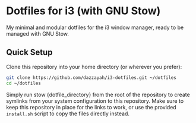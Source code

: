 # Dotfiles for i3 (with GNU Stow)

My minimal and modular dotfiles for the i3 window manager, ready to be managed with GNU Stow.


## Quick Setup

Clone this repository into your home directory (or wherever you prefer):

```bash
git clone https://github.com/dazzayah/i3-dotfiles.git ~/dotfiles
cd ~/dotfiles
```
Simply run stow {dotfile_directory} from the root of the repository to create symlinks from your system configuration to this repository.
Make sure to keep this repository in place for the links to work, or use the provided `install.sh` script to copy the files directly instead.
